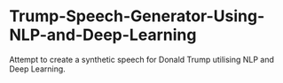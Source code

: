 # Trump-Speech-Generator-Using-NLP-and-Deep-Learning
Attempt to create a synthetic speech for Donald Trump utilising NLP and Deep Learning. 
